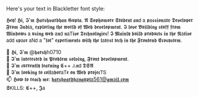 Here's your text in Blackletter font style:

𝕳𝖊𝖞! 𝕳𝖎, 𝕴'𝖒 𝕳𝖆𝖗𝖘𝖍𝖛𝖆𝖗𝖉𝖍𝖆𝖓 𝕲𝖚𝖕𝖙𝖆. 𝕬 𝕾𝖔𝖕𝖍𝖔𝖒𝖔𝖗𝖊 𝕾𝖙𝖚𝖉𝖊𝖓𝖙 𝖆𝖓𝖽 𝖺 𝖕𝖺𝖘𝖘𝖎𝖔𝖓𝖺𝖙𝖾 𝕯𝖊𝖛𝖊𝖑𝖔𝖕𝖊𝖗 𝕱𝖗𝖔𝖒 𝕴𝖓𝖉𝖎𝖺, 𝖊𝖝𝖕𝖑𝖔𝖗𝖎𝖓𝖌 𝖙𝖍𝖊 𝖜𝖔𝖗𝖑𝖉 𝖔𝖋 𝖂𝖊𝖇 𝖉𝖊𝖛𝖊𝖑𝖔𝖕𝖒𝖊𝖓𝖙. 𝕴 𝖑𝖔𝖛𝖊 𝕭𝖚𝖎𝖑𝖉𝖎𝖓𝖌 𝖘𝖙𝖚𝖋𝖋 𝖋𝖗𝖔𝖒 𝖂𝖎𝖓𝖉𝖔𝖜𝖘 𝖺 𝖚𝖘𝖎𝖓𝖌 𝖜𝖊𝖇 𝖺𝖓𝖽 𝖓𝖺𝖳𝖎𝖛𝖊 𝕿𝖊𝖈𝖍𝖓𝖔𝖑𝖔𝖌𝖎𝖊𝖘! 𝕴 𝕸𝖆𝖎𝖓𝖑𝖞 𝖇𝖚𝖎𝖑𝖉 𝖕𝖗𝖔𝖉𝖚𝖈𝖙𝖘 𝖎𝖓 𝖙𝖍𝖊 𝕹𝖺𝖙𝖎𝖛𝖊 𝖺𝖽𝖽 𝖘𝖕𝖺𝖈𝖊 𝖺𝖭𝖽 𝖺 "𝖑𝖔𝖙" 𝖊𝖝𝖕𝖊𝖗𝖎𝖒𝖊𝖓𝖙𝖘 𝖜𝖎𝖙𝖍 𝖙𝖍𝖊 𝖑𝖺𝖙𝖾𝖘𝖙 𝖙𝖊𝖈𝖍 𝖎𝖓 𝖙𝖍𝖊 𝕱𝖗𝖔𝖓𝖙𝖊𝖓𝖉 𝕰𝖈𝖔𝖘𝖞𝖘𝖙𝖊𝖒.

👋 𝕳𝖎, 𝕴’𝖒 @𝖍𝖆𝖗𝖘𝖍h0710  
👀 𝕴’𝖒 𝖎𝖓𝖙𝖊𝖗𝖊𝖘𝖙𝖊𝖉 𝖎𝖓 𝕻𝖗𝖔𝖇𝖑𝖊𝖒 𝖘𝖔𝖑𝖛𝖎𝖓𝖌, 𝕱𝖗𝖔𝖓𝖙 𝖉𝖊𝖛𝖊𝖑𝖔𝖕𝖒𝖊𝖓𝖙.  
🌱 𝕴’𝖒 𝖈𝖚𝖗𝖗𝖊𝖓𝖙𝖑𝖞 𝖑𝖊𝖆𝖗𝖓𝖎𝖓𝖌 𝕮++ 𝔸𝖓𝖽 𝕯𝕾𝕬  
💞️ 𝕴’𝖒 𝖑𝖔𝖔𝖐𝖎𝖓𝖌 𝖙𝖔 𝖈𝖔𝖑𝖑𝖺𝖇𝖔𝖗𝖺𝖳𝖊 𝖔𝖓 𝖂𝖊𝖇 𝖕𝖗𝖔𝖏𝖊𝖈𝖳𝖲  
📫 𝕳𝖔𝖜 𝖙𝖔 𝖗𝖊𝖆𝖈𝖍 𝖒𝖊: 𝖍𝖆𝖗𝖘𝖍𝖛𝖆𝖗𝖉𝖍𝖺𝖓𝖌𝖚𝖕𝖙𝖺561@𝖌𝖒𝖺𝖎𝖑.𝖈𝖔𝖒  
𝕾𝖪𝖨𝖫𝖫𝖲: 𝕮++, 𝕵𝖺
